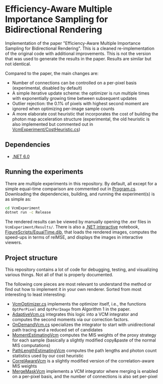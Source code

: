 # Efficiency-Aware Multiple Importance Sampling for Bidirectional Rendering

Implementation of the paper "Efficiency-Aware Multiple Importance Sampling for Bidirectional Rendering". This is a cleaned re-implementation of the original code with additional improvements. This is not the version that was used to generate the results in the paper. Results are similar but not identical.

Compared to the paper, the main changes are:
- Number of connections can be controlled on a per-pixel basis (experimental, disabled by default)
- A simple iterative update scheme: the optimizer is run multiple times with exponentially growing time between subsequent updates
- Outlier rejection: the 0.1% of pixels with highest second moment are ignored when optimizing per-image sample counts
- A more elaborate cost heuristic that incorporates the cost of building the photon map acceleration structure (experimental, the old heuristic is also implemented but commented out in [VcmExperiment/CostHeuristic.cs](VcmExperiment/CostHeuristic.cs))

## Dependencies

- [.NET 6.0](https://dotnet.microsoft.com/download)

## Running the experiments

There are multiple experiments in this repository. By default, all except for a simple equal-time comparison are commented out in [Program.cs](VcmExperiment/Program.cs). Downloading the dependencies, building, and running the experiment(s) is as simple as:

```sh
cd VcmExperiment
dotnet run -c Release
```

The rendered results can be viewed by manually opening the .exr files in `VcmExperiment/Results/`. There is also a [.NET interactive](https://github.com/dotnet/interactive) notebook, [FigureScripts/EqualTime.dib](FigureScripts/EqualTime.dib), that loads the rendered images, computes the speed-ups in terms of relMSE, and displays the images in interactive viewers.

## Project structure

This repository contains a lot of code for debugging, testing, and visualizing various things. Not all of that is properly documented.

The following core pieces are most relevant to understand the method or find out how to implement it in your own renderer. Sorted from most interesting to least interesting:
- [VcmOptimizer.cs](VcmExperiment/VcmOptimizer.cs) implements the optimizer itself, i.e., the functions `OptPerPixel` and `OptPerImage` from Algorithm 1 in the paper.
- [AdaptiveVcm.cs](VcmExperiment/AdaptiveVcm.cs) integrates this logic into a VCM integrator and computes the second moments via our correction factors.
- [OnDemandVcm.cs](VcmExperiment/OnDemandVcm.cs) specializes the integrator to start with unidirectional path tracing and a reduced set of candidates
- [MomentEstimatingVcm](VcmExperiment/MomentEstimatingVcm.cs) computes the MIS weights of the proxy strategy for each sample (basically a slightly modified copy&paste of the normal MIS computations)
- [PathLengthEstimatingVcm](VcmExperiment/PathLengthEstimatingVcm.cs) computes the path lengths and photon count statistics used by our cost heuristic
- [CorrelAwareVcm](VcmExperiment/CorrelAwareVcm.cs) is a slightly modified version of the correlation-aware MIS weights
- [MergeMaskVcm](VcmExperiment/MergeMaskVcm.cs) implements a VCM integrator where merging is enabled on a per-pixel basis, and the number of connections is also set per-pixel

